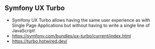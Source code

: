 ## Symfony UX Turbo
- Symfony UX Turbo allows having the same user experience as with Single Page Applications but without having to write a single line of JavaScript!
- https://symfony.com/bundles/ux-turbo/current/index.html
- https://turbo.hotwired.dev/